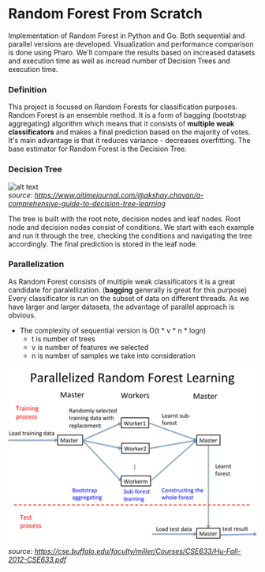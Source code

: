 # Random Forest From Scratch

Implementation of Random Forest in Python and Go. Both sequential and parallel versions are developed. Visualization and performance comparison is done using Pharo. We'll compare the results based on increased datasets and execution time as well as incread number of Decision Trees and execution time.

### Definition

This project is focused on Random Forests for classification purposes.
Random Forest is an ensemble method. It is a form of bagging (bootstrap aggregating) algorithm which means that it consists of **multiple weak classificators** and makes a final prediction based on the majority of votes. It's main advantage is that it reduces variance - decreases overfitting. 
The base estimator for Random Forest is the Decision Tree.  

### Decision Tree
![alt text](https://lh4.googleusercontent.com/v9UQUwaQTAXVH90b-Ugyw2_61_uErfYvTBtG-RNRNB_eHUFq9AmAN_2IOdfOETnbXImnQVN-wPC7_YzDgf7urCeyhyx5UZmuSwV8BVsV8VnHxl1KtgpuxDifJ4pLE23ooYXLlnc)<br/>
_source: https://www.aitimejournal.com/@akshay.chavan/a-comprehensive-guide-to-decision-tree-learning_

The tree is built with the root note, decision nodes and leaf nodes. Root node and decision nodes consist of conditions.
We start with each example and run it through the tree, checking the conditions and navigating the tree accordingly. The final prediction is stored in the leaf node.

### Parallelization
As Random Forest consists of multiple weak classificators it is a great candidate for paralellization. (**bagging** generally is great for this purpose) Every classificator is run on the subset of data on different threads. As we have larger and larger datasets, the advantage of parallel approach is obvious.
* The complexity of sequential version is O(t * v * n * logn)
  * t is number of trees 
  * v is number of features we selected
  * n is number of samples we take into consideration

![alt text](https://github.com/permitt/random-forest/blob/master/parallel.PNG?raw=true)
<br/>
_source: https://cse.buffalo.edu/faculty/miller/Courses/CSE633/Hu-Fall-2012-CSE633.pdf_
